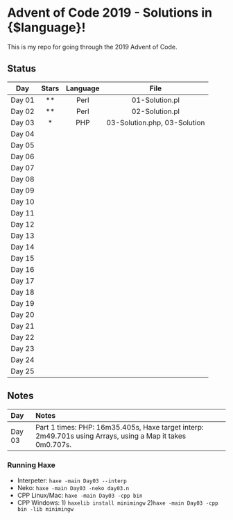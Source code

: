 # Advent of Code 2019 - Solutions in {$language}!

This is my repo for going through the 2019 Advent of Code.

## Status

| Day           | Stars   | Language | File            |
|:-------------:|:-------:|:--------:|:---------------:|
| Day 01        | **      | Perl     | 01-Solution.pl  |
| Day 02        | **      | Perl     | 02-Solution.pl  |
| Day 03        | *       | PHP      | 03-Solution.php, 03-Solution |
| Day 04        |  |||
| Day 05        |  |||
| Day 06        |  |||
| Day 07        |  |||
| Day 08        |  |||
| Day 09        |  |||
| Day 10        |  |||
| Day 11        |  |||
| Day 12        |  |||
| Day 13        |  |||
| Day 14        |  |||
| Day 15        |  |||
| Day 16        |  |||
| Day 17        |  |||
| Day 18        |  |||
| Day 19        |  |||
| Day 20        |  |||
| Day 21        |  |||
| Day 22        |  |||
| Day 23        |  |||
| Day 24        |  |||
| Day 25        |  |||

## Notes

| Day           | Notes   |
|:------------- |:------- |
| Day 03        | Part 1 times: PHP: 16m35.405s, Haxe target interp: 2m49.701s using Arrays, using a Map it takes 0m0.707s. |

### Running Haxe  
* Interpeter: `haxe -main Day03 --interp`
* Neko: `haxe -main Day03 -neko day03.n`
* CPP Linux/Mac: `haxe -main Day03 -cpp bin`
* CPP Windows: 1) `haxelib install minimingw` 2)`haxe -main Day03 -cpp bin -lib minimingw`
